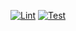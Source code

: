 [![Lint](https://github.com/r-priyam/warstars-frontend/actions/workflows/lint.yml/badge.svg)](https://github.com/r-priyam/warstars-frontend/actions/workflows/lint.yml)
[![Test](https://github.com/r-priyam/warstars-frontend/actions/workflows/buildTest.yml/badge.svg)](https://github.com/r-priyam/warstars-frontend/actions/workflows/buildTest.yml)